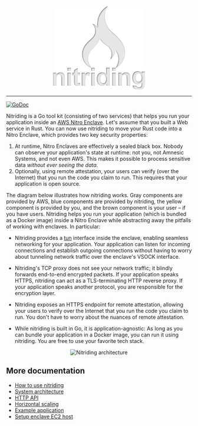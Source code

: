 <div align="center">
  <img src="./doc/nitriding-logo.svg" alt="Nitriding logo" width="250">
</div>

---

[![GoDoc](https://pkg.go.dev/badge/github.com/Amnesic-Systems/nitriding?utm_source=godoc)](https://pkg.go.dev/github.com/Amnesic-Systems/nitriding)

Nitriding is a Go tool kit (consisting of two services) that helps you run your application inside an
[AWS Nitro Enclave](https://aws.amazon.com/ec2/nitro/nitro-enclaves/).
Let's assume that you built a Web service in Rust.  You can now use nitriding to
move your Rust code into a Nitro Enclave, which provides two key security properties:

1. At runtime, Nitro Enclaves are effectively a sealed black box. Nobody can observe your application's state at runtime: not you, not Amnesic Systems, and not even AWS. This makes it possible to process sensitive data _without ever seeing the data_.
2. Optionally, using remote attestation, your users can verify (over the Internet) that you run the code you claim to run. This requires that your application is open source.

The diagram below illustrates how nitriding works.
Gray components are provided by AWS,
blue components are provided by nitriding,
the yellow component is provided by you,
and the brown component is your user – if you have users.
Nitriding helps you run your application (which is bundled as a Docker image)
inside a Nitro Enclave while abstracting away the pitfalls of working with enclaves.
In particular:

* Nitriding provides a [tun](https://docs.kernel.org/networking/tuntap.html) interface inside the enclave, enabling seamless networking for your application. Your application can listen for incoming connections and establish outgoing connections without having to worry about tunneling network traffic over the enclave's VSOCK interface.

* Nitriding's TCP proxy does not see your network traffic; it blindly forwards end-to-end encrypted packets. If your application speaks HTTPS, nitriding can act as a TLS-terminating HTTP reverse proxy. If your application speaks another protocol, you are responsible for the encryption layer.

* Nitriding exposes an HTTPS endpoint for remote attestation, allowing your users to verify over the Internet that you run the code you claim to run. You don't have to worry about the nuances of remote attestation.

* While nitriding is built in Go, it is application-agnostic: As long as you can bundle your application in a Docker image, you can run it using nitriding. You are free to use your favorite tech stack.

<div align="center">
  <img src="https://github.com/Amnesic-Systems/nitriding/assets/1316283/6309c401-4494-4add-a48b-f9403c6fb2c2.png" alt="Nitriding architecture" width="600">
</div>

## More documentation

* [How to use nitriding](doc/usage.md)
* [System architecture](doc/architecture.md)
* [HTTP API](doc/http-api.md)
* [Horizontal scaling](doc/key-synchronization.md)
* [Example application](example/)
* [Setup enclave EC2 host](doc/setup.md)
